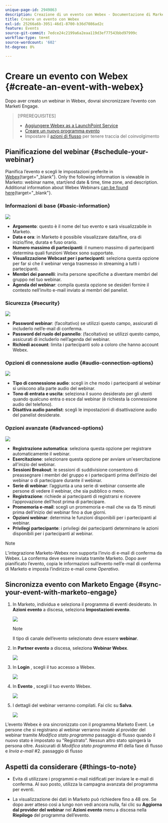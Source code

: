```yaml
---
unique-page-id: 2949863
description: Creazione di un evento con Webex - Documentazione di Marketo - Documentazione del prodotto
title: Creare un evento con Webex
exl-id: 25266a6b-3951-46d1-8700-b36d7086ad2c
feature: Events
source-git-commit: 7edce24c2199a6a2eaa119d3ef77543bbd97999c
workflow-type: tm+mt
source-wordcount: '602'
ht-degree: 0%

---
```


# Creare un evento con Webex {#create-an-event-with-webex}

Dopo aver creato un webinar in Webex, dovrai sincronizzare l’evento con Marketi Engage.

>[!PREREQUISITES]
>
>* [Aggiungere Webex as a LaunchPoint Service](/help/marketo/product-docs/administration/additional-integrations/add-webex-as-a-launchpoint-service.md)
>* [Creare un nuovo programma evento](/help/marketo/product-docs/demand-generation/events/understanding-events/create-a-new-event-program.md)
>* Impostare il [azioni di flusso](/help/marketo/product-docs/core-marketo-concepts/smart-campaigns/flow-actions/add-a-flow-step-to-a-smart-campaign.md) per tenere traccia del coinvolgimento

## Pianificazione del webinar {#schedule-your-webinar}

Pianifica l’evento e scegli le impostazioni preferite in [Webex](https://www.webex.com/){target="_blank"}. Only the following information is viewable in Marketo: webinar name, start/end date & time, time zone, and description. Additional information about Webex Webinars [can be found here](https://help.webex.com/en-us/landing/ld-7srxjs-WebexWebinars/Webex-Webinars){target="_blank"}.

### Informazioni di base {#basic-information}

![](assets/create-an-event-with-webex-1.png)

* **Argomento**: questo è il nome del tuo evento e sarà visualizzabile in Marketo.
* **Data e ora**: in Marketo è possibile visualizzare data/fine, ora di inizio/fine, durata e fuso orario.
* **Numero massimo di partecipanti**: il numero massimo di partecipanti determina quali funzioni Webex sono supportate.
* **Visualizzazione Webcast per i partecipanti**: seleziona questa opzione per far sì che il webinar venga trasmesso in streaming a tutti i partecipanti.
* **Membri dei pannelli**: invita persone specifiche a diventare membri del gruppo nel tuo webinar.
* **Agenda del webinar**: compila questa opzione se desideri fornire il contesto nell’invito e-mail inviato ai membri del panelist.

### Sicurezza {#security}

![](assets/create-an-event-with-webex-2.png)

* **Password webinar**: (facoltativo) se utilizzi questo campo, assicurati di includerlo nell’e-mail di conferma.
* **Password del ruolo del pannello**: (facoltativo) se utilizzi questo campo, assicurati di includerlo nell’agenda del webinar.
* **Richiedi account**: limita i partecipanti solo a coloro che hanno account Webex.

### Opzioni di connessione audio {#audio-connection-options}

![](assets/create-an-event-with-webex-3.png)

* **Tipo di connessione audio**: scegli in che modo i partecipanti al webinar si uniscono alla parte audio del webinar.
* **Tono di entrata e uscita**: seleziona il suono desiderato per gli utenti quando qualcuno entra o esce dal webinar (è richiesta la connessione audio del telefono).
* **Disattiva audio panelist**: scegli le impostazioni di disattivazione audio del panelist desiderate.

### Opzioni avanzate {#advanced-options}

![](assets/create-an-event-with-webex-4.png)

* **Registrazione automatica**: seleziona questa opzione per registrare automaticamente il webinar.
* **Esercitazione**: selezionare questa opzione per avviare un&#39;esercitazione all&#39;inizio del webinar.
* **Sessioni Breakout**: le sessioni di suddivisione consentono di preassegnare i membri del gruppo e i partecipanti prima dell’inizio del webinar o di partecipare durante il webinar.
* **Serie di webinar**: l’aggiunta a una serie di webinar consente alle persone di vedere il webinar, che sia pubblico o meno.
* **Registrazione**: richiede ai partecipanti di registrarsi e ricevere l’approvazione dell’host prima di partecipare.
* **Promemoria e-mail**: scegli un promemoria e-mail che va da 15 minuti prima dell’inizio del webinar fino a due giorni.
* **Opzioni webinar**: determina le funzioni disponibili per i partecipanti al webinar.
* **Privilegi partecipante**: i privilegi dei partecipanti determinano le azioni disponibili per i partecipanti al webinar.

>[!NOTE]
>
>L’integrazione Marketo-Webex non supporta l’invio di e-mail di conferma da Webex. La conferma deve essere inviata tramite Marketo. Dopo aver pianificato l’evento, copia le informazioni sull’evento nell’e-mail di conferma di Marketo e imposta l’indirizzo e-mail come _Operativo_.

## Sincronizza evento con Marketo Engage {#sync-your-event-with-marketo-engage}

1. In Marketo, individua e seleziona il programma di eventi desiderato. In **Azioni evento** a discesa, seleziona **Impostazioni evento**.

   ![](assets/create-an-event-with-webex-5.png)

   >[!NOTE]
   >
   >Il tipo di canale dell’evento selezionato deve essere **webinar**.

1. In **Partner evento** a discesa, seleziona **Webinar Webex**.

   ![](assets/create-an-event-with-webex-6.png)

1. In **Login** , scegli il tuo accesso a Webex.

   ![](assets/create-an-event-with-webex-7.png)

1. In **Evento** , scegli il tuo evento Webex.

   ![](assets/create-an-event-with-webex-8.png)

1. I dettagli del webinar verranno compilati. Fai clic su **Salva**.

   ![](assets/create-an-event-with-webex-9.png)

L’evento Webex è ora sincronizzato con il programma Marketo Event. Le persone che si registrano al webinar verranno inviate al provider del webinar tramite _Modifica stato programma_ passaggio di flusso quando il nuovo stato è impostato su &quot;Registrato&quot;. Nessun altro stato spingerà la persona oltre. Assicurati di _Modifica stato programma_ #1 della fase di flusso e _Invia e-mail_ #2. passaggio di flusso

## Aspetti da considerare {#things-to-note}

* Evita di utilizzare i programmi e-mail nidificati per inviare le e-mail di conferma. Al suo posto, utilizza la campagna avanzata del programma per eventi.

* La visualizzazione dei dati in Marketo può richiedere fino a 48 ore. Se dopo aver atteso così a lungo non vedi ancora nulla, fai clic su **Aggiorna dal provider del webinar** nel **Azioni evento** menu a discesa nella **Riepilogo** del programma dell’evento.
